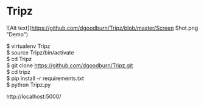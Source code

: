 # Tripz

![Alt text](https://github.com/dgoodburn/Tripz/blob/master/Screen Shot.png "Demo")

$ virtualenv Tripz  
$ source Tripz/bin/activate  
$ cd Tripz  
$ git clone https://github.com/dgoodburn/Tripz.git  
$ cd tripz  
$ pip install -r requirements.txt  
$ python Tripz.py  

http://localhost:5000/
